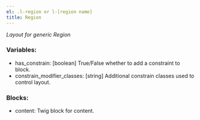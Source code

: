 ```yaml
---
el: .l-region or l-[region name]
title: Region
---
```

_Layout for generic Region_

### Variables:
* has_constrain: [boolean] True/False whether to add a constraint to block.
* constrain_modifier_classes: [string] Additional constrain classes 
used to control layout.

### Blocks:
* content: Twig block for content.
